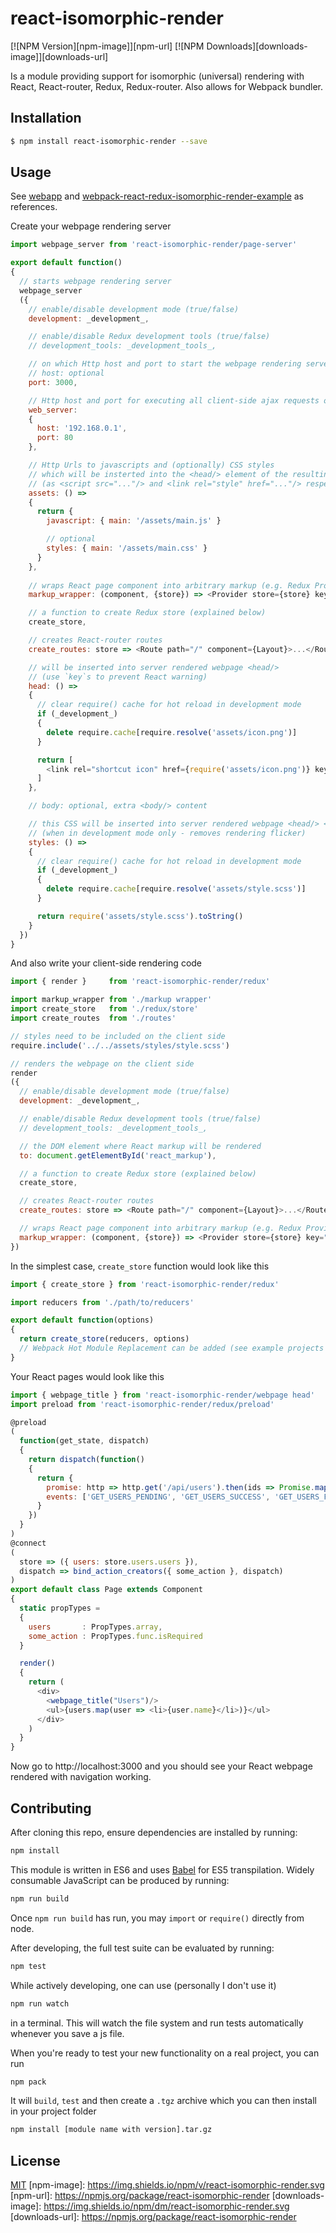 # react-isomorphic-render

[![NPM Version][npm-image]][npm-url]
[![NPM Downloads][downloads-image]][downloads-url]

<!---
[![Build Status][travis-image]][travis-url]
[![Test Coverage][coveralls-image]][coveralls-url]
-->

<!---
[![Gratipay][gratipay-image]][gratipay-url]
-->

Is a module providing support for isomorphic (universal) rendering with React, React-router, Redux, Redux-router. Also allows for Webpack bundler.

## Installation

```bash
$ npm install react-isomorphic-render --save
```

## Usage

See [webapp](https://github.com/halt-hammerzeit/webapp) and [webpack-react-redux-isomorphic-render-example](https://github.com/halt-hammerzeit/webpack-react-redux-isomorphic-render-example) as references.

Create your webpage rendering server

```javascript
import webpage_server from 'react-isomorphic-render/page-server'

export default function()
{
  // starts webpage rendering server
  webpage_server
  ({
    // enable/disable development mode (true/false)
    development: _development_,

    // enable/disable Redux development tools (true/false)
    // development_tools: _development_tools_,

    // on which Http host and port to start the webpage rendering server
    // host: optional
    port: 3000,

    // Http host and port for executing all client-side ajax requests on server-side
    web_server:
    {
      host: '192.168.0.1',
      port: 80
    },

    // Http Urls to javascripts and (optionally) CSS styles 
    // which will be insterted into the <head/> element of the resulting Html webpage
    // (as <script src="..."/> and <link rel="style" href="..."/> respectively)
    assets: () =>
    {
      return {
        javascript: { main: '/assets/main.js' }

        // optional
        styles: { main: '/assets/main.css' }
      }
    },
    
    // wraps React page component into arbitrary markup (e.g. Redux Provider)
    markup_wrapper: (component, {store}) => <Provider store={store} key="provider">{component}</Provider>,

    // a function to create Redux store (explained below)
    create_store,

    // creates React-router routes
    create_routes: store => <Route path="/" component={Layout}>...</Route>,

    // will be inserted into server rendered webpage <head/>
    // (use `key`s to prevent React warning)
    head: () =>
    {
      // clear require() cache for hot reload in development mode
      if (_development_)
      {
        delete require.cache[require.resolve('assets/icon.png')]
      }

      return [
        <link rel="shortcut icon" href={require('assets/icon.png')} key="1"/>
      ]
    },

    // body: optional, extra <body/> content

    // this CSS will be inserted into server rendered webpage <head/> <style/> tag 
    // (when in development mode only - removes rendering flicker)
    styles: () =>
    {
      // clear require() cache for hot reload in development mode
      if (_development_)
      {
        delete require.cache[require.resolve('assets/style.scss')]
      }

      return require('assets/style.scss').toString()
    }
  })
}
```

And also write your client-side rendering code

```javascript
import { render }     from 'react-isomorphic-render/redux'

import markup_wrapper from './markup wrapper'
import create_store   from './redux/store'
import create_routes  from './routes'

// styles need to be included on the client side
require.include('../../assets/styles/style.scss')

// renders the webpage on the client side
render
({
  // enable/disable development mode (true/false)
  development: _development_,

  // enable/disable Redux development tools (true/false)
  // development_tools: _development_tools_,

  // the DOM element where React markup will be rendered
  to: document.getElementById('react_markup'),

  // a function to create Redux store (explained below)
  create_store,

  // creates React-router routes
  create_routes: store => <Route path="/" component={Layout}>...</Route>,

  // wraps React page component into arbitrary markup (e.g. Redux Provider)
  markup_wrapper: (component, {store}) => <Provider store={store} key="provider">{component}</Provider>
})
```

In the simplest case, `create_store` function would look like this

```javascript
import { create_store } from 'react-isomorphic-render/redux'

import reducers from './path/to/reducers'

export default function(options)
{
  return create_store(reducers, options)
  // Webpack Hot Module Replacement can be added (see example projects for reference)
}
```

Your React pages would look like this

```javascript
import { webpage_title } from 'react-isomorphic-render/webpage head'
import preload from 'react-isomorphic-render/redux/preload'

@preload
(
  function(get_state, dispatch)
  {
    return dispatch(function()
    {
      return {
        promise: http => http.get('/api/users').then(ids => Promise.map(ids, id => http.get(`/api/users/${id}`))),
        events: ['GET_USERS_PENDING', 'GET_USERS_SUCCESS', 'GET_USERS_FAILURE']
      }
    })
  }
)
@connect
(
  store => ({ users: store.users.users }),
  dispatch => bind_action_creators({ some_action }, dispatch)
)
export default class Page extends Component
{
  static propTypes =
  {
    users       : PropTypes.array,
    some_action : PropTypes.func.isRequired
  }

  render()
  {
    return (
      <div>
        <webpage_title("Users")/>
        <ul>{users.map(user => <li>{user.name}</li>)}</ul>
      </div>
    )
  }
}
```

Now go to http://localhost:3000 and you should see your React webpage rendered with navigation working.

## Contributing

After cloning this repo, ensure dependencies are installed by running:

```sh
npm install
```

This module is written in ES6 and uses [Babel](http://babeljs.io/) for ES5
transpilation. Widely consumable JavaScript can be produced by running:

```sh
npm run build
```

Once `npm run build` has run, you may `import` or `require()` directly from
node.

After developing, the full test suite can be evaluated by running:

```sh
npm test
```

While actively developing, one can use (personally I don't use it)

```sh
npm run watch
```

in a terminal. This will watch the file system and run tests automatically 
whenever you save a js file.

When you're ready to test your new functionality on a real project, you can run

```sh
npm pack
```

It will `build`, `test` and then create a `.tgz` archive which you can then install in your project folder

```sh
npm install [module name with version].tar.gz
```

## License

[MIT](LICENSE)
[npm-image]: https://img.shields.io/npm/v/react-isomorphic-render.svg
[npm-url]: https://npmjs.org/package/react-isomorphic-render
[downloads-image]: https://img.shields.io/npm/dm/react-isomorphic-render.svg
[downloads-url]: https://npmjs.org/package/react-isomorphic-render

<!---
[travis-image]: https://img.shields.io/travis/halt-hammerzeit/react-isomorphic-render/master.svg
[travis-url]: https://travis-ci.org/halt-hammerzeit/react-isomorphic-render
[coveralls-image]: https://img.shields.io/coveralls/halt-hammerzeit/react-isomorphic-render/master.svg
[coveralls-url]: https://coveralls.io/r/halt-hammerzeit/react-isomorphic-render?branch=master
-->

<!---
[gratipay-image]: https://img.shields.io/gratipay/dougwilson.svg
[gratipay-url]: https://gratipay.com/dougwilson/
-->